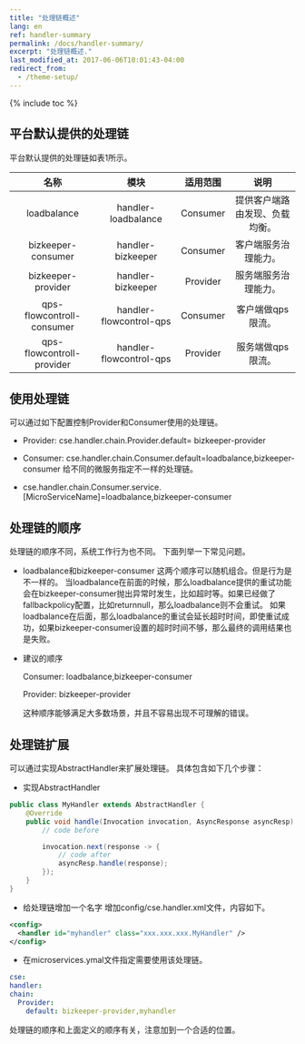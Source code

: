 ```yaml
---
title: "处理链概述"
lang: en
ref: handler-summary
permalink: /docs/handler-summary/
excerpt: "处理链概述."
last_modified_at: 2017-06-06T10:01:43-04:00
redirect_from:
  - /theme-setup/
---
```



{% include toc %}

## 平台默认提供的处理链

平台默认提供的处理链如表1所示。

|名称|模块|适用范围|说明|
|:-----:|:-----:|:------:|:-----:|
|loadbalance|handler-loadbalance|Consumer|提供客户端路由发现、负载均衡。|
|bizkeeper-consumer|handler-bizkeeper|Consumer|客户端服务治理能力。|
|bizkeeper-provider|handler-bizkeeper|Provider|服务端服务治理能力。|
|qps-flowcontroll-consumer|handler-flowcontrol-qps|Consumer|客户端做qps限流。|
|qps-flowcontroll-provider|handler-flowcontrol-qps|Provider|服务端做qps限流。|

## 使用处理链


可以通过如下配置控制Provider和Consumer使用的处理链。

- Provider: cse.handler.chain.Provider.default= bizkeeper-provider
- Consumer: cse.handler.chain.Consumer.default=loadbalance,bizkeeper-consumer
给不同的微服务指定不一样的处理链。

- cse.handler.chain.Consumer.service.[MicroServiceName]=loadbalance,bizkeeper-consumer

## 处理链的顺序
处理链的顺序不同，系统工作行为也不同。 下面列举一下常见问题。

- loadbalance和bizkeeper-consumer 这两个顺序可以随机组合。但是行为是不一样的。 当loadbalance在前面的时候，那么loadbalance提供的重试功能会在bizkeeper-consumer抛出异常时发生，比如超时等。如果已经做了fallbackpolicy配置，比如returnnull，那么loadbalance则不会重试。 如果loadbalance在后面，那么loadbalance的重试会延长超时时间，即使重试成功，如果bizkeeper-consumer设置的超时时间不够，那么最终的调用结果也是失败。
- 建议的顺序

  Consumer: loadbalance,bizkeeper-consumer

  Provider: bizkeeper-provider

  这种顺序能够满足大多数场景，并且不容易出现不可理解的错误。


## 处理链扩展

可以通过实现AbstractHandler来扩展处理链。 具体包含如下几个步骤：
- 实现AbstractHandler
```java
public class MyHandler extends AbstractHandler {
    @Override
    public void handle(Invocation invocation, AsyncResponse asyncResp) throws Exception {
        // code before

        invocation.next(response -> {
            // code after
            asyncResp.handle(response);
        });
    }
}
```

- 给处理链增加一个名字 增加config/cse.handler.xml文件，内容如下。

```xml
<config>
  <handler id="myhandler" class="xxx.xxx.xxx.MyHandler" />
</config>
```

- 在microservices.ymal文件指定需要使用该处理链。

```yaml
cse:
handler:
chain:
  Provider:
    default: bizkeeper-provider,myhandler
```

处理链的顺序和上面定义的顺序有关，注意加到一个合适的位置。
